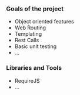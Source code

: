 <h3>Goals of the project</h3>
<ul>
<li>Object oriented features</li>
<li>Web Routing</li>
<li>Templating</li>
<li>Rest Calls</li>
<li>Basic unit testing</li>
<li>...</li>
</ul>

<h3>
Libraries and Tools
</h3>
<ul>
<li>RequireJS</li>
<li>...</li>
</ul>
